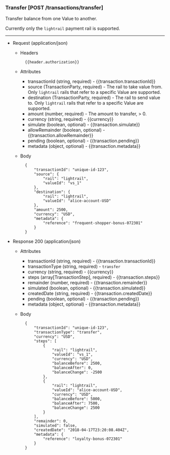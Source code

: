 ### Transfer [POST /transactions/transfer]

Transfer balance from one Value to another.

Currently only the `lightrail` payment rail is supported.

---
+ Request (application/json)
    + Headers
    
            {{header.authorization}}

    + Attributes
        + transactionId (string, required) - {{transaction.transactionId}}
        + source (TransactionParty, required) - The rail to take value from.  Only `lightrail` rails that refer to a specific Value are supported.
        + destination (TransactionParty, required) - The rail to send value to.  Only `lightrail` rails that refer to a specific Value are supported.
        + amount (number, required) - The amount to transfer, > 0.
        + currency (string, required) - {{currency}}
        + simulate (boolean, optional) - {{transaction.simulate}}
        + allowRemainder (boolean, optional) - {{transaction.allowRemainder}}
        + pending (boolean, optional) - {{transaction.pending}}
        + metadata (object, optional) - {{transaction.metadata}}

    + Body

            {
                "transactionId": "unique-id-123",
                "source": {
                    "rail": "lightrail",
                    "valueId": "vs_1"
                },
                "destination": {
                    "rail": "lightrail",
                    "valueId": "alice-account-USD"
                },
                "amount": 2500,
                "currency": "USD",
                "metadata": {
                    "reference": "frequent-shopper-bonus-072301"
                }
            }

+ Response 200 (application/json)
    + Attributes
        + transactionId (string, required) - {{transaction.transactionId}}
        + transactionType (string, required) - `transfer`
        + currency (string, required) - {{currency}}
        + steps (array[TransactionStep], required) - {{transaction.steps}}
        + remainder (number, required) - {{transaction.remainder}}
        + simulated (boolean, optional) - {{transaction.simulated}}
        + createdDate (string, required) - {{transaction.createdDate}}
        + pending (boolean, optional) - {{transaction.pending}}
        + metadata (object, optional) - {{transaction.metadata}}

    + Body

            {
                "transactionId": "unique-id-123",
                "transactionType": "transfer",
                "currency": "USD",
                "steps": [
                    {
                        "rail": "lightrail",
                        "valueId": "vs_1",
                        "currency": "USD",
                        "balanceBefore": 2500,
                        "balanceAfter": 0,
                        "balanceChange": -2500
                    },
                    {
                        "rail": "lightrail",
                        "valueId": "alice-account-USD",
                        "currency": "USD",
                        "balanceBefore": 5000,
                        "balanceAfter": 7500,
                        "balanceChange": 2500
                    }
                ],
                "remainder": 0,
                "simulated": false,
                "createdDate": "2018-04-17T23:20:08.404Z",
                "metadata": {
                    "reference": "loyalty-bonus-072301"
                }
            }
